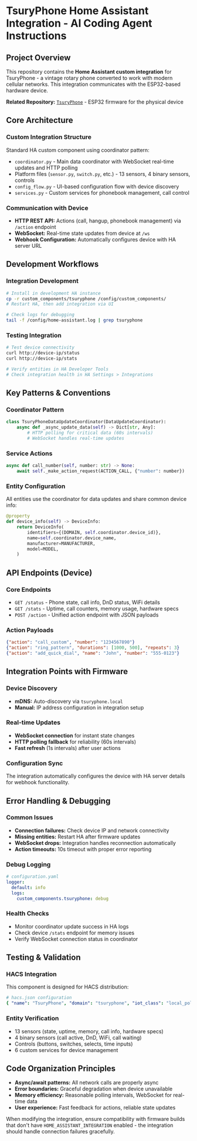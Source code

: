 # TsuryPhone Home Assistant Integration - AI Coding Agent Instructions

## Project Overview

This repository contains the **Home Assistant custom integration** for TsuryPhone - a vintage rotary phone converted to work with modern cellular networks. This integration communicates with the ESP32-based hardware device.

**Related Repository:** [`TsuryPhone`](https://github.com/Tsury/TsuryPhone) - ESP32 firmware for the physical device

## Core Architecture

### Custom Integration Structure

Standard HA custom component using coordinator pattern:

- `coordinator.py` - Main data coordinator with WebSocket real-time updates and HTTP polling
- Platform files (`sensor.py`, `switch.py`, etc.) - 13 sensors, 4 binary sensors, controls
- `config_flow.py` - UI-based configuration flow with device discovery
- `services.py` - Custom services for phonebook management, call control

### Communication with Device

- **HTTP REST API:** Actions (call, hangup, phonebook management) via `/action` endpoint
- **WebSocket:** Real-time state updates from device at `/ws`
- **Webhook Configuration:** Automatically configures device with HA server URL

## Development Workflows

### Integration Development

```bash
# Install in development HA instance
cp -r custom_components/tsuryphone /config/custom_components/
# Restart HA, then add integration via UI

# Check logs for debugging
tail -f /config/home-assistant.log | grep tsuryphone
```

### Testing Integration

```bash
# Test device connectivity
curl http://device-ip/status
curl http://device-ip/stats

# Verify entities in HA Developer Tools
# Check integration health in HA Settings > Integrations
```

## Key Patterns & Conventions

### Coordinator Pattern

```python
class TsuryPhoneDataUpdateCoordinator(DataUpdateCoordinator):
    async def _async_update_data(self) -> Dict[str, Any]:
        # HTTP polling for critical data (60s intervals)
        # WebSocket handles real-time updates
```

### Service Actions

```python
async def call_number(self, number: str) -> None:
    await self._make_action_request(ACTION_CALL, {"number": number})
```

### Entity Configuration

All entities use the coordinator for data updates and share common device info:

```python
@property
def device_info(self) -> DeviceInfo:
    return DeviceInfo(
        identifiers={(DOMAIN, self.coordinator.device_id)},
        name=self.coordinator.device_name,
        manufacturer=MANUFACTURER,
        model=MODEL,
    )
```

## API Endpoints (Device)

### Core Endpoints

- `GET /status` - Phone state, call info, DnD status, WiFi details
- `GET /stats` - Uptime, call counters, memory usage, hardware specs
- `POST /action` - Unified action endpoint with JSON payloads

### Action Payloads

```json
{"action": "call_custom", "number": "1234567890"}
{"action": "ring_pattern", "durations": [1000, 500], "repeats": 3}
{"action": "add_quick_dial", "name": "John", "number": "555-0123"}
```

## Integration Points with Firmware

### Device Discovery

- **mDNS:** Auto-discovery via `tsuryphone.local`
- **Manual:** IP address configuration in integration setup

### Real-time Updates

- **WebSocket connection** for instant state changes
- **HTTP polling fallback** for reliability (60s intervals)
- **Fast refresh** (1s intervals) after user actions

### Configuration Sync

The integration automatically configures the device with HA server details for webhook functionality.

## Error Handling & Debugging

### Common Issues

- **Connection failures:** Check device IP and network connectivity
- **Missing entities:** Restart HA after firmware updates
- **WebSocket drops:** Integration handles reconnection automatically
- **Action timeouts:** 10s timeout with proper error reporting

### Debug Logging

```yaml
# configuration.yaml
logger:
  default: info
  logs:
    custom_components.tsuryphone: debug
```

### Health Checks

- Monitor coordinator update success in HA logs
- Check device `/stats` endpoint for memory issues
- Verify WebSocket connection status in coordinator

## Testing & Validation

### HACS Integration

This component is designed for HACS distribution:

```yaml
# hacs.json configuration
{ "name": "TsuryPhone", "domain": "tsuryphone", "iot_class": "local_polling" }
```

### Entity Verification

- 13 sensors (state, uptime, memory, call info, hardware specs)
- 4 binary sensors (call active, DnD, WiFi, call waiting)
- Controls (buttons, switches, selects, time inputs)
- 6 custom services for device management

## Code Organization Principles

- **Async/await patterns:** All network calls are properly async
- **Error boundaries:** Graceful degradation when device unavailable
- **Memory efficiency:** Reasonable polling intervals, WebSocket for real-time data
- **User experience:** Fast feedback for actions, reliable state updates

When modifying the integration, ensure compatibility with firmware builds that don't have `HOME_ASSISTANT_INTEGRATION` enabled - the integration should handle connection failures gracefully.
